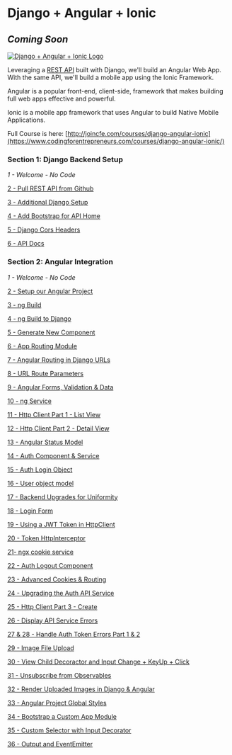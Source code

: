 # Django + Angular + Ionic

## *Coming Soon*

[![Django + Angular + Ionic Logo](https://cfe2-static.s3-us-west-2.amazonaws.com/media/courses/django-angular-ionic/images/Django_Angular_Ionic.jpg)
](https://www.codingforentrepreneurs.com/courses/django-angular-ionic/)

Leveraging a [REST API](https://www.codingforentrepreneurs.com/courses/rest-api/) built with Django, we'll build an Angular Web App. With the same API, we'll build a mobile app using the Ionic Framework.

Angular is a popular front-end, client-side, framework that makes building full web apps effective and powerful.

Ionic is a mobile app framework that uses Angular to build Native Mobile Applications.


Full Course is here: [http://joincfe.com/courses/django-angular-ionic](https://www.codingforentrepreneurs.com/courses/django-angular-ionic/)



### Section 1: Django Backend Setup
*1 - Welcome - No Code*

[2 - Pull REST API from Github](../../tree/b98406978163fc162085d4fe2f658820d5b6ac06/)

[3 - Additional Django Setup](../../tree/1e082d0d817d7d5e82264d1dfbd40d6b130302ef/)

[4 - Add Bootstrap for API Home](../../tree/1fbaf30787a11ee919dae5ef1213a8a207e004d2/)

[5 - Django Cors Headers](../../tree/fee8980b4461f83dc878ae79971f9d0e7ba0f618/)

[6 - API Docs](../../tree/65f74b19ea8e43a5b001a100a0fb151c8265892f/)



### Section 2: Angular Integration

*1 - Welcome - No Code*

[2 - Setup our Angular Project](../../tree/b8ec1ef99a82fa797dd72266d7c8a3c27abd0f11/)

[3 - ng Build](../../tree/54eb43a1b2c36125483c2528828364a8cadc78ae/)

[4 - ng Build to Django](../../tree/358067b31213bfc33329c070bb8c1bb8dc7bbe62/)

[5 - Generate New Component](../../tree/5eacc98c99f5f813ded380cb89ebe9c76fd88de0/)

[6 - App Routing Module](../../tree/b1cba91b8f7614679a304dd8d594fd5919d75335/)

[7 - Angular Routing in Django URLs](../../tree/47ccff21139ef78e2f371a92de3df9366e064403/)

[8 - URL Route Parameters](../../tree/75c3aee20239360c30e4b908d19bf51e9b4dc5af/)

[9 - Angular Forms, Validation & Data](../../tree/a7a65277e83f2bad8c1b59df846a744db41e98dd/)

[10 - ng Service](../../tree/f06ffc4d6c21963187f667b32e43e923bfc67193/)

[11 - Http Client Part 1 - List View](../../tree/dd40e76eeb4b93bde12df3a7af9ebdabc15123fc/)

[12 - Http Client Part 2 - Detail View](../../tree/bd3a4efdf7057353acdf81ec481890e59eab1815/)

[13 - Angular Status Model](../../tree/a9dc34a734a90fa58f3d0b77dc11759e73a01821/)

[14 - Auth Component & Service](../../tree/49aa9f8c49c7aa3092f4f48219ccebd121a03dbf/)

[15 - Auth Login Object](../../tree/c41fc32d34a16f6203088cae01ebcf6c973f0e66/)

[16 - User object model](../../tree/acd75977aa73406b9e095beebce5039e2e181ee3/)

[17 - Backend Upgrades for Uniformity](../../tree/5a21814cacde039df785ecca2c25112a94a7a83f/)

[18 - Login Form](../../tree/bfb97000ffe1e0b5857a51b22e280cc35ffc6f9e/)

[19 - Using a JWT Token in HttpClient](../../tree/9ce0a01694e81593520202924f249ee755b0fb3e/)

[20 - Token HttpInterceptor](../../tree/598c4fc55a49f67f360cc97600993707639a5eb3/)

[21- ngx cookie service](../../tree/5de21b1146bfe85b439add5727720a11bf752e1a/)

[22 - Auth Logout Component](../../tree/fb8c0612e63296f98e5e29dff3071fff3c5b5f83/)

[23 - Advanced Cookies & Routing](../../tree/ab2bb341427a826af2e0c6be792f6317dca7fc4b/)

[24 - Upgrading the Auth API Service](../../tree/262a9fd79ffc4c9d2d2ebd7c82282b410ab24335/)

[25 - Http Client Part 3 - Create](../../tree/7f52d10e65e1d6a9dfd7dfa69d46d5cedbd0e30f/)

[26 - Display API Service Errors](../../tree/0476f116719fafeabc93292bfb3f64e9194e0364/)

[27 & 28 - Handle Auth Token Errors Part 1 & 2](../../tree/e75a12e6ad437807b4411b1f7ef6e61b7d0f4fc1/)

[29 - Image File Upload](../../tree/05f3182ffcf3b9b41f5c548b32c4b55b97f9af3d/)

[30 - View Child Decoractor and Input Change + KeyUp + Click](../../tree/85246ec8bc18b6623c07ad71ab552af93e0637f2/)

[31 - Unsubscribe from Observables](../../tree/7331076d0ad3708143fac85b10f78b10afbb50a2/)

[32 - Render Uploaded Images in Django & Angular](../../tree/76f557c5d25d2ee181721e275f42b01d204a8b75/)

[33 - Angular Project Global Styles](../../tree/0458c471b7896eb229c2f3edd5d86fdd36646fc9/)

[34 - Bootstrap a Custom App Module](../../tree/05d81431f49f1d47b727d4878e087d31ccb9462e/)

[35 - Custom Selector with Input Decorator](../../tree/dff9aa23924dda5c9454932ac70ace671846dfa4/)

[36 - Output and EventEmitter](../../tree/b5677aa3a8f9d6e99bd21c78e629315e8143cc88/)

